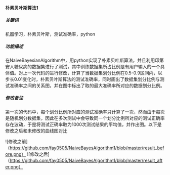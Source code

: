 #### 朴素贝叶斯算法1
##### 关键词
机器学习，朴素贝叶斯，测试准确率，python
##### 功能描述
在NaiveBayesianAlgorithm中，用python实现了朴素贝叶斯算法，并且利用印第安人糖尿病的数据集进行了测试，其中训练数据集所占比例是有用户输入的一个具体值。对上一次代码的进行修改，计算了当数据集划分比例在0.5-0.9区间内，以步长0.01变化时，朴素贝叶斯算法的测试准确率，同时画出了数据集划分比例与测试准确率之间的关系图，并在图中标出了取的最大准确率所对应的数据划分比例。
##### 修改备注
第一次的代码中，每个划分比例所对应的测试准确率只计算了一次，然而由于每次是随机划分数据集，因此在多次测试中会导致同一个划分比例所对应的测试正确率存在波动，于是将测试正确率取为1000次测试结果的平均值，并作出图。以下是修改之后和未修改的曲线图对比


![修改之前]（https://github.com/fay0505/NaiveBayesAlgorithm1/blob/master/result_before.png）
![修改之后]（https://github.com/fay0505/NaiveBayesAlgorithm1/blob/master/result_after.png）
